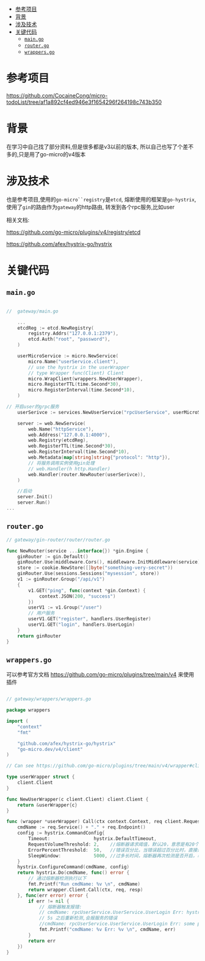 - [参考项目](#参考项目)
- [背景](#背景)
- [涉及技术](#涉及技术)
- [关键代码](#关键代码)
  - [`main.go`](#maingo)
  - [`router.go`](#routergo)
  - [`wrappers.go`](#wrappersgo)

# 参考项目
https://github.com/CocaineCong/micro-todoList/tree/af1a892cf4ed946e3f1654296f264198c743b350

# 背景
在学习中自己找了部分资料,但是很多都是v3以前的版本, 所以自己也写了个差不多的,只是用了go-micro的v4版本

# 涉及技术
也是参考项目,使用的`go-micro``registry`是`etcd`, 熔断使用的框架是`go-hystrix`, 使用了`gin`的路由作为`gateway`的http路由, 转发到各个rpc服务,比如user

相关文档: 

https://github.com/go-micro/plugins/v4/registry/etcd

https://github.com/afex/hystrix-go/hystrix

# 关键代码
## `main.go`
```go

//  gateway/main.go

    ...
    etcdReg := etcd.NewRegistry(
		registry.Addrs("127.0.0.1:2379"),
		etcd.Auth("root", "password"),
	)

	userMicroService := micro.NewService(
		micro.Name("userService.client"),
		// use the hystrix in the userWrapper
		// type Wrapper func(Client) Client
		micro.WrapClient(wrappers.NewUserWrapper),
		micro.RegisterTTL(time.Second*30),
		micro.RegisterInterval(time.Second*10),
	)

// 开启user的grpc服务
	userSerivce := services.NewUserService("rpcUserService", userMicroService.Client())

	server := web.NewService(
		web.Name("httpService"),
		web.Address("127.0.0.1:4000"),
		web.Registry(etcdReg),
		web.RegisterTTL(time.Second*30),
		web.RegisterInterval(time.Second*10),
		web.Metadata(map[string]string{"protocol": "http"}),
		// 将服务调用实例使用gin处理
		// web.Handler(h http.Handler)
		web.Handler(router.NewRouter(userSerivce)),
	)

	//启动
	server.Init()
	server.Run()
...
```
## `router.go`

```go
// gateway/gin-router/router/router.go

func NewRouter(service ...interface{}) *gin.Engine {
	ginRouter := gin.Default()
	ginRouter.Use(middleware.Cors(), middleware.InitMiddleware(service), middleware.ErrorMiddleware())
	store := cookie.NewStore([]byte("something-very-secret"))
	ginRouter.Use(sessions.Sessions("mysession", store))
	v1 := ginRouter.Group("/api/v1")
	{
		v1.GET("ping", func(context *gin.Context) {
			context.JSON(200, "success")
		})
		userV1 := v1.Group("/user")
		// 用户服务
		userV1.GET("register", handlers.UserRegister)
		userV1.GET("login", handlers.UserLogin)
	}
	return ginRouter
}
```
## `wrappers.go`
可以参考官方文档 https://github.com/go-micro/plugins/tree/main/v4 来使用插件

```go

// gateway/wrappers/wrappers.go

package wrappers

import (
	"context"
	"fmt"

	"github.com/afex/hystrix-go/hystrix"
	"go-micro.dev/v4/client"
)

// Can see https://github.com/go-micro/plugins/tree/main/v4/wrapper#client-wrapper-usage

type userWrapper struct {
	client.Client
}

func NewUserWrapper(c client.Client) client.Client {
	return &userWrapper{c}
}

func (wrapper *userWrapper) Call(ctx context.Context, req client.Request, resp interface{}, opts ...client.CallOption) error {
	cmdName := req.Service() + "." + req.Endpoint()
	config := hystrix.CommandConfig{
		Timeout:                hystrix.DefaultTimeout,
		RequestVolumeThreshold: 2,    //熔断器请求阈值，默认20，意思是有20个请求才能进行错误百分比计算
		ErrorPercentThreshold:  50,   //错误百分比，当错误超过百分比时，直接进行降级处理，直至熔断器再次 开启，默认50%
		SleepWindow:            5000, //过多长时间，熔断器再次检测是否开启，单位毫秒ms（默认5秒）
	}
	hystrix.ConfigureCommand(cmdName, config)
	return hystrix.Do(cmdName, func() error {
		// 通过熔断器检测执行以下
		fmt.Printf("Run cmdName: %v \n", cmdName)
		return wrapper.Client.Call(ctx, req, resp)
	}, func(err error) error {
		if err != nil {
			// 熔断器触发报错:
			// cmdName: rpcUserService.UserService.UserLogin Err: hystrix: circuit open
			// 5s 之后重新检测,会报服务的错误
			//cmdName: rpcUserService.UserService.UserLogin Err: some problem in UserLogin service
			fmt.Printf("cmdName: %v Err: %v \n", cmdName, err)
		}
		return err
	})
}

```